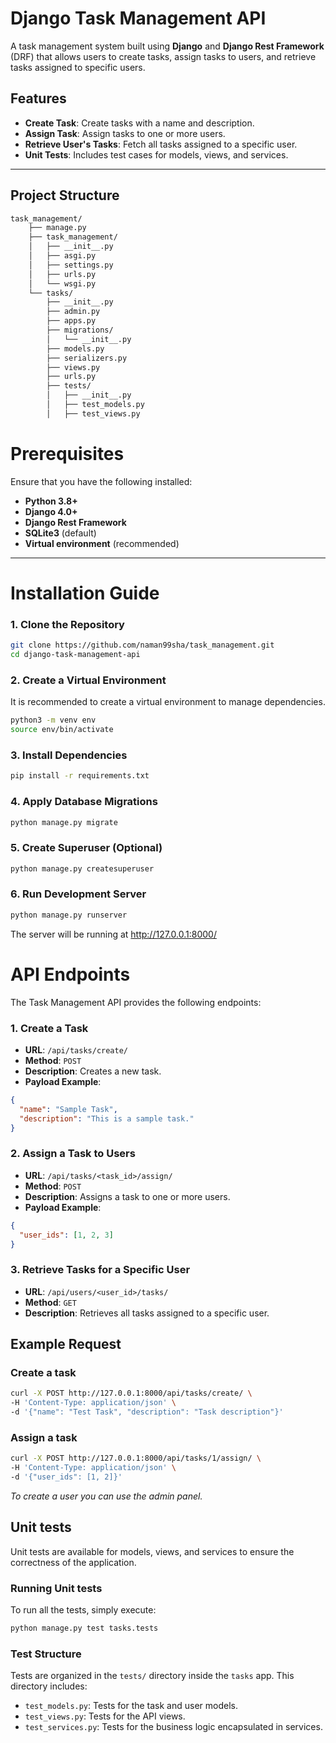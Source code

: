 # Django Task Management API

A task management system built using **Django** and **Django Rest Framework** (DRF) that allows users to create tasks, assign tasks to users, and retrieve tasks assigned to specific users.

## Features

- **Create Task**: Create tasks with a name and description.
- **Assign Task**: Assign tasks to one or more users.
- **Retrieve User's Tasks**: Fetch all tasks assigned to a specific user.
- **Unit Tests**: Includes test cases for models, views, and services.

---

## Project Structure

```bash
task_management/
    ├── manage.py
    ├── task_management/
    │   ├── __init__.py
    │   ├── asgi.py
    │   ├── settings.py
    │   ├── urls.py
    │   └── wsgi.py
    └── tasks/
        ├── __init__.py
        ├── admin.py
        ├── apps.py
        ├── migrations/
        │   └── __init__.py
        ├── models.py
        ├── serializers.py
        ├── views.py
        ├── urls.py
        ├── tests/
        │   ├── __init__.py
        │   ├── test_models.py
        │   ├── test_views.py
```

# Prerequisites

Ensure that you have the following installed:

- **Python 3.8+**
- **Django 4.0+**
- **Django Rest Framework**
- **SQLite3** (default)
- **Virtual environment** (recommended)

---

# Installation Guide

### 1. Clone the Repository

```bash
git clone https://github.com/naman99sha/task_management.git
cd django-task-management-api
```

### 2. Create a Virtual Environment
It is recommended to create a virtual environment to manage dependencies.

```bash
python3 -m venv env
source env/bin/activate
```

### 3. Install Dependencies
```bash
pip install -r requirements.txt
```

### 4. Apply Database Migrations
```bash
python manage.py migrate
```

### 5. Create Superuser (Optional)
```bash
python manage.py createsuperuser
```

### 6. Run Development Server
```bash
python manage.py runserver
```
The server will be running at http://127.0.0.1:8000/

# API Endpoints

The Task Management API provides the following endpoints:

### 1. Create a Task

- **URL**: `/api/tasks/create/`
- **Method**: `POST`
- **Description**: Creates a new task.
- **Payload Example**:

```json
{
  "name": "Sample Task",
  "description": "This is a sample task."
}
```

### 2. Assign a Task to Users
- **URL**: `/api/tasks/<task_id>/assign/`
- **Method**: `POST`
- **Description**: Assigns a task to one or more users.
- **Payload Example**:

```json
{
  "user_ids": [1, 2, 3]
}
```

### 3. Retrieve Tasks for a Specific User
- **URL**: `/api/users/<user_id>/tasks/`
- **Method**: `GET`
- **Description**: Retrieves all tasks assigned to a specific user.

## Example Request

### Create a task

```bash
curl -X POST http://127.0.0.1:8000/api/tasks/create/ \
-H 'Content-Type: application/json' \
-d '{"name": "Test Task", "description": "Task description"}'
```

### Assign a task
```bash
curl -X POST http://127.0.0.1:8000/api/tasks/1/assign/ \
-H 'Content-Type: application/json' \
-d '{"user_ids": [1, 2]}'
```
*To create a user you can use the admin panel.*

## Unit tests
Unit tests are available for models, views, and services to ensure the correctness of the application.

### Running Unit tests
To run all the tests, simply execute:

```bash
python manage.py test tasks.tests
```

### Test Structure
Tests are organized in the `tests/` directory inside the `tasks` app. This directory includes:

- `test_models.py`: Tests for the task and user models.
- `test_views.py`: Tests for the API views.
- `test_services.py`: Tests for the business logic encapsulated in services.
